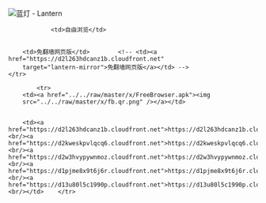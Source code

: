 

<img src="../../raw/master/x/8e0a2b81.c82003be.LanternYellow2.png" alt="蓝灯 - Lantern"/>
<table>
    <tr>
                
                <td>自由浏览</td>
        
        
        <td>免翻墙网页版</td>        <!-- <td><a href="https://d2l263hdcanz1b.cloudfront.net"
        target="lantern-mirror">免翻墙网页版</a></td> -->
    </tr>
    
            <tr>
        <td><a href="../../raw/master/x/FreeBrowser.apk"><img
        src="../../raw/master/x/fb.qr.png" /></a></td>

        
        <td><a href="https://d2l263hdcanz1b.cloudfront.net">https://d2l263hdcanz1b.cloudfront.net</a><br/><a href="https://d2kweskpvlqcq6.cloudfront.net">https://d2kweskpvlqcq6.cloudfront.net</a><br/><a href="https://d2w3hvypywnmoz.cloudfront.net">https://d2w3hvypywnmoz.cloudfront.net</a><br/><a href="https://d1pjme8x9t6j6r.cloudfront.net">https://d1pjme8x9t6j6r.cloudfront.net</a><br/><a href="https://d13u80l5c1990p.cloudfront.net">https://d13u80l5c1990p.cloudfront.net</a><br/></td>    </tr>
</table>
